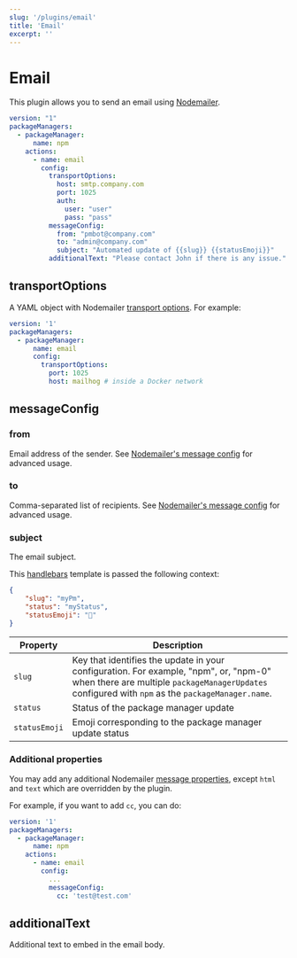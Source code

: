 ```yaml
---
slug: '/plugins/email'
title: 'Email'
excerpt: ''
---
```


# Email

This plugin allows you to send an email using [Nodemailer](https://nodemailer.com/message/).

<div class="code-group" data-props='{ "lineNumbers": ["true"] }'>

````yaml
version: "1"
packageManagers:
  - packageManager:
      name: npm
    actions:
      - name: email
        config:
          transportOptions:
            host: smtp.company.com
            port: 1025
            auth:
              user: "user"
              pass: "pass"
          messageConfig:
            from: "pmbot@company.com"
            to: "admin@company.com"
            subject: "Automated update of {{slug}} {{statusEmoji}}"
          additionalText: "Please contact John if there is any issue."
````

</div>

## transportOptions

A YAML object with Nodemailer [transport options](https://nodemailer.com/smtp/#general-options). For example:

<div class="code-group" data-props='{ "lineNumbers": ["true"] }'>

````yaml
version: '1'
packageManagers:
  - packageManager:
      name: email
      config:
        transportOptions:
          port: 1025
          host: mailhog # inside a Docker network
````

</div>

## messageConfig

### from

Email address of the sender. See [Nodemailer's message config](https://nodemailer.com/message/) for advanced usage.

### to

Comma-separated list of recipients. See [Nodemailer's message config](https://nodemailer.com/message/) for advanced usage.

### subject

The email subject.

This [handlebars](https://handlebarsjs.com/guide/#what-is-handlebars) template is passed the following context:

<div class="code-group" data-props='{ "lineNumbers": ["true"] }'>

```json
{
    "slug": "myPm",
    "status": "myStatus",
    "statusEmoji": "🚀"
}
```

</div>

| Property | Description |
| --- | --- |
| `slug` | Key that identifies the update in your configuration. For example, "npm", or, "npm-0" when there are multiple `packageManagerUpdates` configured with `npm` as the `packageManager.name`. |
| `status` | Status of the package manager update |
| `statusEmoji` |  Emoji corresponding to the package manager update status |

### Additional properties

You may add any additional Nodemailer [message properties](https://nodemailer.com/message/), except `html` and `text` which are overridden by the plugin.

For example, if you want to add `cc`, you can do:

<div class="code-group" data-props='{ "lineNumbers": ["true"] }'>

````yaml
version: '1'
packageManagers:
  - packageManager:
      name: npm
    actions:
      - name: email
        config:
          ...
          messageConfig:
            cc: 'test@test.com'

````

</div> 

## additionalText

Additional text to embed in the email body.
